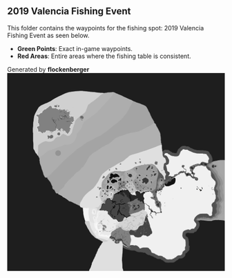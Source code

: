 ## 2019 Valencia Fishing Event
This folder contains the waypoints for the fishing spot: 2019 Valencia Fishing Event as seen below.

- **Green Points**: Exact in-game waypoints.
- **Red Areas**: Entire areas where the fishing table is consistent.

Generated by **flockenberger**
![by_flockenberger](./Preview.png)